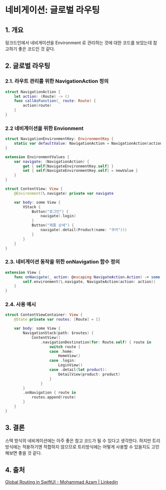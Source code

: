 # 네비게이션: 글로벌 라우팅

## 1. 개요
 
링크드인에서 네비게이션을 Environment 로 관리하는 것에 대한 코드를 보았는데 참고하기 좋은 코드인 것 같다.

## 2. 글로벌 라우팅

### 2.1. 라우트 관리를 위한 NavigationAction 정의

```swift
struct NavigationAction {
    let action: (Route) -> ()
    func callAsFunction(_ route: Route) {
        action(route)
    }
}
```

### 2.2 네비게이션을 위한 Envionment

```swift
struct NavigationEnvironmentKey: EnvironmentKey {
    static var defaultValue: NavigationAction = NavigationAction(action: { _ in })
}

extension EnvironmentValues {
    var navigate: (NavigationAction) {
        get { self[NavigateEnvironmentKey.self] }
        set { self[NavigateEnvironmentKey.self] = newValue }
    }
}
```

```swift
struct ContentView: View {
    @Environment(\.navigate) private var navigate

    var body: some View {
        VStack {
            Button("로그인") {
                navigate(.login)
            }
            Button("제품 상세") {
                navigate(.detail(Product(name: "쿠키")))
            }
        }
    }
}
```

### 2.3. 네비게이션 동작을 위한 onNavigation 함수 정의

```swift
extension View {
    func onNavigate(_ action: @escaping NavigateAction.Action) -> some View {
        self.environment(\.navigate, NavigateAction(action: action))
    }
}
```

### 2.4. 사용 예시

```swift
struct ContentViewContainer: View {
    @State private var routes: [Route] = []

    var body: some View {
        NavigationStack(path: $routes) {
            ContentView()
                .navigationDestination(for: Route.self) { route in
                    switch route {
                    case .home:
                        HomeView()
                    case .login:
                        LoginView()
                    case .detail(let product):
                        DetailView(product: product)
                    }
                }
        }
        .onNavigation { route in
            routes.append(route)
        }
    }
}
```

## 3. 결론

스택 방식의 네비게이션에는 아주 좋은 참고 코드가 될 수 있다고 생각한다. 하지만 트리방식에는 적용하기엔 적합하지 않으므로 트리방식에는 어떻게 사용할 수 있을지도 고민해보면 좋을 것 같다.

## 4. 출처

[Global Routing in SwiftUI - Mohammad Azam | Linkedin](https://www.linkedin.com/posts/mohammad-azam-5537993_swiftui-iosdevelopment-iosdev-activity-7130749881278742530-3gKp?utm_source=share&utm_medium=member_desktop)

